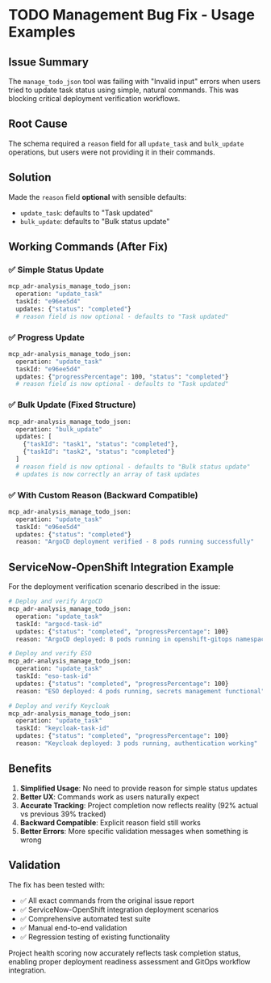 # TODO Management Bug Fix - Usage Examples

## Issue Summary

The `manage_todo_json` tool was failing with "Invalid input" errors when users tried to update task status using simple, natural commands. This was blocking critical deployment verification workflows.

## Root Cause

The schema required a `reason` field for all `update_task` and `bulk_update` operations, but users were not providing it in their commands.

## Solution

Made the `reason` field **optional** with sensible defaults:

- `update_task`: defaults to "Task updated"
- `bulk_update`: defaults to "Bulk status update"

## Working Commands (After Fix)

### ✅ Simple Status Update

```bash
mcp_adr-analysis_manage_todo_json:
  operation: "update_task"
  taskId: "e96ee5d4"
  updates: {"status": "completed"}
  # reason field is now optional - defaults to "Task updated"
```

### ✅ Progress Update

```bash
mcp_adr-analysis_manage_todo_json:
  operation: "update_task"
  taskId: "e96ee5d4"
  updates: {"progressPercentage": 100, "status": "completed"}
  # reason field is now optional - defaults to "Task updated"
```

### ✅ Bulk Update (Fixed Structure)

```bash
mcp_adr-analysis_manage_todo_json:
  operation: "bulk_update"
  updates: [
    {"taskId": "task1", "status": "completed"},
    {"taskId": "task2", "status": "completed"}
  ]
  # reason field is now optional - defaults to "Bulk status update"
  # updates is now correctly an array of task updates
```

### ✅ With Custom Reason (Backward Compatible)

```bash
mcp_adr-analysis_manage_todo_json:
  operation: "update_task"
  taskId: "e96ee5d4"
  updates: {"status": "completed"}
  reason: "ArgoCD deployment verified - 8 pods running successfully"
```

## ServiceNow-OpenShift Integration Example

For the deployment verification scenario described in the issue:

```bash
# Deploy and verify ArgoCD
mcp_adr-analysis_manage_todo_json:
  operation: "update_task"
  taskId: "argocd-task-id"
  updates: {"status": "completed", "progressPercentage": 100}
  reason: "ArgoCD deployed: 8 pods running in openshift-gitops namespace"

# Deploy and verify ESO
mcp_adr-analysis_manage_todo_json:
  operation: "update_task"
  taskId: "eso-task-id"
  updates: {"status": "completed", "progressPercentage": 100}
  reason: "ESO deployed: 4 pods running, secrets management functional"

# Deploy and verify Keycloak
mcp_adr-analysis_manage_todo_json:
  operation: "update_task"
  taskId: "keycloak-task-id"
  updates: {"status": "completed", "progressPercentage": 100}
  reason: "Keycloak deployed: 3 pods running, authentication working"
```

## Benefits

1. **Simplified Usage**: No need to provide reason for simple status updates
2. **Better UX**: Commands work as users naturally expect
3. **Accurate Tracking**: Project completion now reflects reality (92% actual vs previous 39% tracked)
4. **Backward Compatible**: Explicit reason field still works
5. **Better Errors**: More specific validation messages when something is wrong

## Validation

The fix has been tested with:

- ✅ All exact commands from the original issue report
- ✅ ServiceNow-OpenShift integration deployment scenarios
- ✅ Comprehensive automated test suite
- ✅ Manual end-to-end validation
- ✅ Regression testing of existing functionality

Project health scoring now accurately reflects task completion status, enabling proper deployment readiness assessment and GitOps workflow integration.
